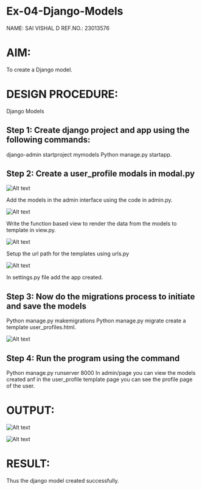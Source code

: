 # Ex-04-Django-Models
NAME: SAI VISHAL D
REF.NO.: 23013576
# AIM:
To create a Django model.

# DESIGN PROCEDURE:
Django Models

## Step 1: Create django project and app using the following commands:
django-admin startproject mymodels  Python manage.py startapp.
## Step 2: Create a user_profile modals in modal.py

![Alt text](<../Screenshot 2023-11-22 200554.png>)

Add the models in the admin interface using the code in admin.py.

![Alt text](<../Screenshot 2023-11-22 201931.png>)

Write the function based view to render the data from the models to template in view.py.

![Alt text](<../Screenshot 2023-11-22 203059.png>)

Setup the url path for the templates using urls.py

![Alt text](<../Screenshot 2023-11-22 205029.png>)

In settings.py file add the app created.

## Step 3: Now do the migrations process to initiate and save the models

Python manage.py makemigrations Python manage.py migrate create a template user_profiles.html.

![Alt text](<../Screenshot 2023-11-22 205704.png>)

## Step 4: Run the program using the command
Python manage.py runserver 8000
In admin/page you can view the models created anf in the user_profile template page you can see the profile page of the user.

# OUTPUT:
![Alt text](../output.png)

![Alt text](<../Screenshot 2023-11-22 205704.png>)


# RESULT:
Thus the django model created successfully.

